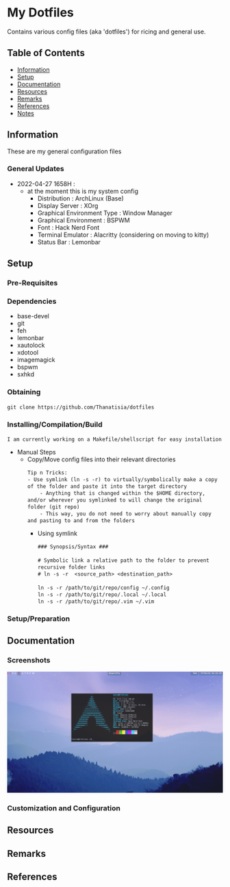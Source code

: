 # My Dotfiles

Contains various config files (aka 'dotfiles') for ricing and general use.

## Table of Contents
- [Information](#information)
- [Setup](#setup)
- [Documentation](#documentation)
- [Resources](#resources)
- [Remarks](#remarks)
- [References](#references)
- [Notes](#notes)

## Information

These are my general configuration files


### General Updates

- 2022-04-27 1658H : 
    - at the moment this is my system config
        - Distribution : ArchLinux (Base)
        - Display Server : XOrg
        - Graphical Environment Type : Window Manager
        - Graphical Environment : BSPWM
        - Font : Hack Nerd Font 
        - Terminal Emulator : Alacritty (considering on moving to kitty)
        - Status Bar : Lemonbar

## Setup

### Pre-Requisites

### Dependencies

- base-devel
- git
- feh
- lemonbar
- xautolock
- xdotool
- imagemagick
- bspwm
- sxhkd

### Obtaining

```console
git clone https://github.com/Thanatisia/dotfiles
```

### Installing/Compilation/Build

```
I am currently working on a Makefile/shellscript for easy installation
```

- Manual Steps 
    - Copy/Move config files into their relevant directories
        ```
        Tip n Tricks:
        - Use symlink (ln -s -r) to virtually/symbolically make a copy of the folder and paste it into the target directory
            - Anything that is changed within the $HOME directory, and/or wherever you symlinked to will change the original folder (git repo)
            - This way, you do not need to worry about manually copy and pasting to and from the folders
        ```
        - Using symlink
            ```console
            ### Synopsis/Syntax ###
            
            # Symbolic link a relative path to the folder to prevent recursive folder links
            # ln -s -r  <source_path> <destination_path>
            
            ln -s -r /path/to/git/repo/config ~/.config
            ln -s -r /path/to/git/repo/.local ~/.local
            ln -s -r /path/to/git/repo/.vim ~/.vim
            ```

### Setup/Preparation



## Documentation

### Screenshots

![Rice Screenshot](https://github.com/Thanatisia/dotfiles/blob/main/assets/rice_screenshot.png?raw=true)

### Customization and Configuration


## Resources


## Remarks

## References


